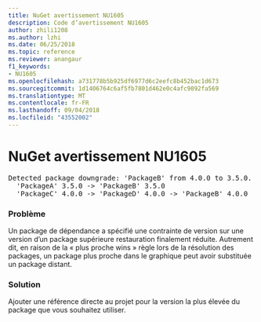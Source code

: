 ```yaml
---
title: NuGet avertissement NU1605
description: Code d’avertissement NU1605
author: zhili1208
ms.author: lzhi
ms.date: 06/25/2018
ms.topic: reference
ms.reviewer: anangaur
f1_keywords:
- NU1605
ms.openlocfilehash: a731778b5b925df6977d6c2eefc8b452bac1d673
ms.sourcegitcommit: 1d1406764c6af5fb7801d462e0c4afc9092fa569
ms.translationtype: MT
ms.contentlocale: fr-FR
ms.lasthandoff: 09/04/2018
ms.locfileid: "43552002"
---
```

# <a name="nuget-warning-nu1605"></a>NuGet avertissement NU1605

<pre>Detected package downgrade: 'PackageB' from 4.0.0 to 3.5.0. Reference the package directly from the project to select a different version.<br/>  'PackageA' 3.5.0 -> 'PackageB' 3.5.0<br/>  'PackageC' 4.0.0 -> 'PackageD' 4.0.0 -> 'PackageB' 4.0.0</pre>

### <a name="issue"></a>Problème
Un package de dépendance a spécifié une contrainte de version sur une version d’un package supérieure restauration finalement réduite. Autrement dit, en raison de la « plus proche wins » règle lors de la résolution des packages, un package plus proche dans le graphique peut avoir substituée un package distant.

### <a name="solution"></a>Solution
Ajouter une référence directe au projet pour la version la plus élevée du package que vous souhaitez utiliser.